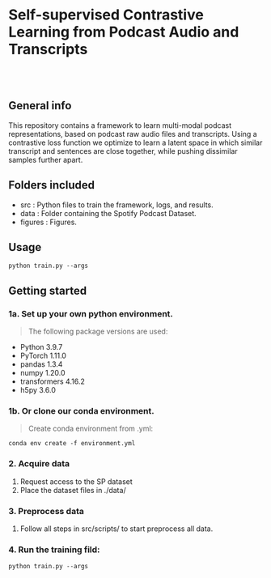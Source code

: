 # Self-supervised Contrastive Learning from Podcast Audio and Transcripts
<!-- ### Podcast representation learning -->
<!-- <p align="center"> -->
<br><br>
<!-- <img src="./figures/Acrobot-v1_pair_plot.png"
     alt="A paired-plot for metrics in the Acrobot-v1 environment"
     style="float: center;" />
</p> -->


## General info 

This repository contains a framework to learn multi-modal podcast representations, based on podcast raw audio files and transcripts. Using a contrastive loss function we optimize to learn a latent space in which similar transcript and sentences are close together, while pushing dissimilar samples further apart. 


## Folders included

- src                        : Python files to train the framework, logs, and results. 
- data                       : Folder containing the Spotify Podcast Dataset.
- figures                    : Figures.


## Usage 
```
python train.py --args
```

## Getting started 
### 1a. Set up your own python environment.
> The following package versions are used:
- Python 3.9.7
- PyTorch 1.11.0
- pandas 1.3.4
- numpy 1.20.0
- transformers 4.16.2
- h5py 3.6.0

### 1b. Or clone our conda environment.
> Create conda environment from .yml:
```
conda env create -f environment.yml
```

### 2. Acquire data
1. Request access to the SP dataset
2. Place the dataset files in ./data/

### 3. Preprocess data
1. Follow all steps in src/scripts/ to start preprocess all data. 

### 4. Run the training fild:
```
python train.py --args
```
